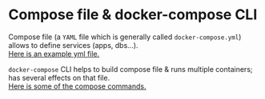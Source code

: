 # Compose file & docker-compose CLI

Compose file (a `YAML` file which is generally called `docker-compose.yml`) allows to define services (apps, dbs...).  
[Here is an example yml file.](docker-compose-example.yml)

`docker-compose` CLI helps to build compose file & runs multiple containers; has several effects on that file.  
[Here is some of the compose commands.](DockerCompose.md)
